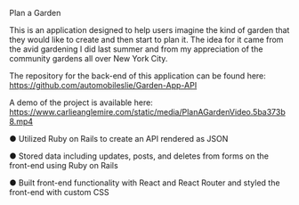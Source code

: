 Plan a Garden

This is an application designed to help users imagine the kind of garden that they would like to create and then start to plan it. The idea for it came from the avid gardening I did last summer and from my appreciation of the community gardens all over New York City.

The repository for the back-end of this application can be found here: https://github.com/automobileslie/Garden-App-API

A demo of the project is available here: https://www.carlieanglemire.com/static/media/PlanAGardenVideo.5ba373b8.mp4

● Utilized Ruby on Rails to create an API rendered as JSON

● Stored data including updates, posts, and deletes from forms on the front-end using Ruby on Rails

● Built front-end functionality with React and React Router and styled the front-end with custom CSS
